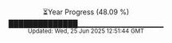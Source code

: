 <p align="center">
⏳Year Progress (48.09 %) <br>
██████████████▁▁▁▁▁▁▁▁▁▁▁▁▁▁▁▁ <br>
<sub>Updated: Wed, 25 Jun 2025 12:51:44 GMT</sub>
</p>

